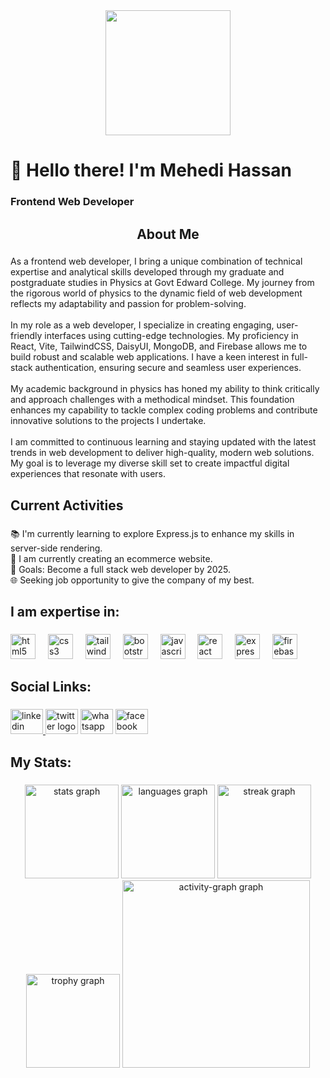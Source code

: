 <div align="center">
  <img height="200" src="https://i.ibb.co.com/Y45hPnyP/httpsmehedi-hassan-netlify-app-3.png"  />
</div>

###

<h1 align="left">👋 Hello there! I'm Mehedi Hassan</h1>

###

<h3 align="left">Frontend Web Developer</h3>

###

<h2 align="center">About Me</h2>

###

<p align="left">As a frontend web developer, I bring a unique combination of technical expertise and analytical skills developed through my graduate and postgraduate studies in Physics at Govt Edward College. My journey from the rigorous world of physics to the dynamic field of web development reflects my adaptability and passion for problem-solving.<br><br>In my role as a web developer, I specialize in creating engaging, user-friendly interfaces using cutting-edge technologies. My proficiency in React, Vite, TailwindCSS, DaisyUI, MongoDB, and Firebase allows me to build robust and scalable web applications. I have a keen interest in full-stack authentication, ensuring secure and seamless user experiences.<br><br>My academic background in physics has honed my ability to think critically and approach challenges with a methodical mindset. This foundation enhances my capability to tackle complex coding problems and contribute innovative solutions to the projects I undertake.<br><br>I am committed to continuous learning and staying updated with the latest trends in web development to deliver high-quality, modern web solutions. My goal is to leverage my diverse skill set to create impactful digital experiences that resonate with users.</p>

###

<h2 align="left">Current Activities</h2>

###

<p align="left">📚 I'm currently learning to explore Express.js to enhance my skills in server-side     rendering.<br>🌟 I am currently creating an ecommerce website.<br>🎯 Goals:  Become a full stack web developer by 2025.<br>🌐 Seeking job opportunity to give the company of my best.</p>

###

<h2 align="left">I am expertise in:</h2>

###

<div align="left">
  <img src="https://skillicons.dev/icons?i=html" height="40" alt="html5 logo"  />
  <img width="12" />
  <img src="https://skillicons.dev/icons?i=css" height="40" alt="css3 logo"  />
  <img width="12" />
  <img src="https://skillicons.dev/icons?i=tailwind" height="40" alt="tailwindcss logo"  />
  <img width="12" />
  <img src="https://cdn.jsdelivr.net/gh/devicons/devicon/icons/bootstrap/bootstrap-original.svg" height="40" alt="bootstrap logo"  />
  <img width="12" />
  <img src="https://skillicons.dev/icons?i=js" height="40" alt="javascript logo"  />
  <img width="12" />
  <img src="https://skillicons.dev/icons?i=react" height="40" alt="react logo"  />
  <img width="12" />
  <img src="https://skillicons.dev/icons?i=express" height="40" alt="express logo"  />
  <img width="12" />
  <img src="https://skillicons.dev/icons?i=firebase" height="40" alt="firebase logo"  />
</div>

###

<h2 align="left">Social Links:</h2>

###

<div align="left">
  <a href="https://www.linkedin.com/in/developernagor" target="_blank">
    <img src="https://raw.githubusercontent.com/maurodesouza/profile-readme-generator/master/src/assets/icons/social/linkedin/default.svg" width="52" height="40" alt="linkedin logo"  />
  </a>
  <img src="https://raw.githubusercontent.com/maurodesouza/profile-readme-generator/master/src/assets/icons/social/twitter/default.svg" width="52" height="40" alt="twitter logo"  />
  <img src="https://raw.githubusercontent.com/maurodesouza/profile-readme-generator/master/src/assets/icons/social/whatsapp/default.svg" width="52" height="40" alt="whatsapp logo"  />
  <img src="https://raw.githubusercontent.com/maurodesouza/profile-readme-generator/master/src/assets/icons/social/facebook/default.svg" width="52" height="40" alt="facebook logo"  />
</div>

###

<h2 align="left">My Stats:</h2>

###

<div align="center">
  <img src="https://github-readme-stats.vercel.app/api?username=developernagor&hide_title=false&hide_rank=false&show_icons=true&include_all_commits=true&count_private=true&disable_animations=false&theme=dracula&locale=en&hide_border=false&order=1" height="150" alt="stats graph"  />
  <img src="https://github-readme-stats.vercel.app/api/top-langs?username=developernagor&locale=en&hide_title=false&layout=compact&card_width=320&langs_count=5&theme=dracula&hide_border=false&order=2" height="150" alt="languages graph"  />
  <img src="https://streak-stats.demolab.com?user=developernagor&locale=en&mode=daily&theme=dracula&hide_border=false&border_radius=5&order=3" height="150" alt="streak graph"  />
  <img src="https://github-profile-trophy.vercel.app?username=developernagor&theme=dracula&column=-1&row=1&margin-w=8&margin-h=8&no-bg=false&no-frame=false&order=4" height="150" alt="trophy graph"  />
  <img src="https://github-readme-activity-graph.vercel.app/graph?username=developernagor&radius=16&theme=react&area=true&order=5" height="300" alt="activity-graph graph"  />
</div>

###
